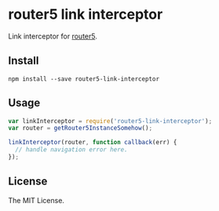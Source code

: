 # router5 link interceptor
Link interceptor for [router5](http://router5.github.io/).

## Install
```
npm install --save router5-link-interceptor
```

## Usage
```javascript
var linkInterceptor = require('router5-link-interceptor');
var router = getRouter5InstanceSomehow();

linkInterceptor(router, function callback(err) {
  // handle navigation error here.
});
```

## License
The MIT License.
